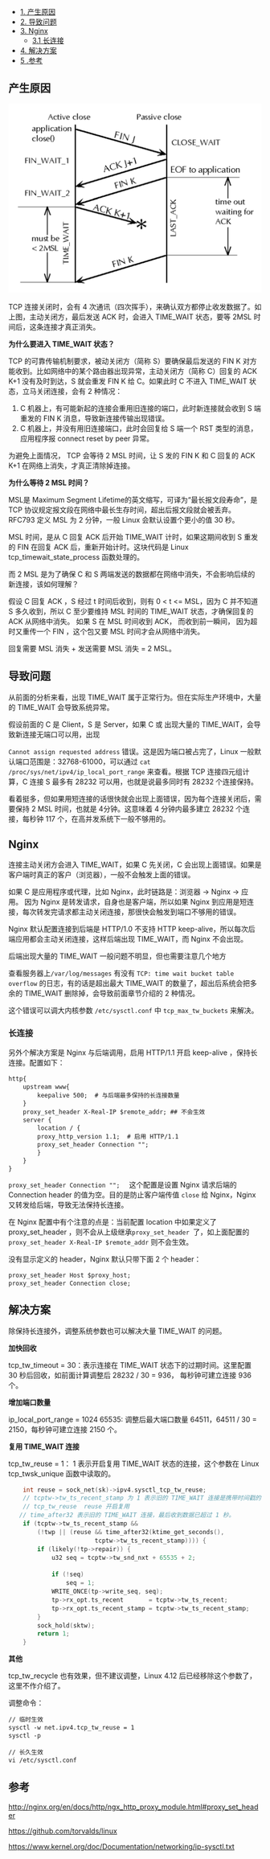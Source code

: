 

* [1. 产生原因](#%E4%BA%A7%E7%94%9F%E5%8E%9F%E5%9B%A0)
* [2. 导致问题](#%E5%AF%BC%E8%87%B4%E9%97%AE%E9%A2%98)
* [3. Nginx](#nginx)
   * [3.1 长连接](#%E9%95%BF%E8%BF%9E%E6%8E%A5)
 * [4. 解决方案](#%E8%A7%A3%E5%86%B3%E6%96%B9%E6%A1%88)
* [5 .参考](#%E5%8F%82%E8%80%83)

## 产生原因

<img src="./img/tcp-close.png" alt="image" style="zoom: 50%;" />

TCP 连接关闭时，会有 4 次通讯（四次挥手），来确认双方都停止收发数据了。如上图，主动关闭方，最后发送 ACK 时，会进入 TIME_WAIT 状态，要等 2MSL 时间后，这条连接才真正消失。

**为什么要进入 TIME_WAIT 状态？**

TCP 的可靠传输机制要求，被动关闭方（简称 S）要确保最后发送的 FIN K 对方能收到。比如网络中的某个路由器出现异常，主动关闭方（简称 C）回复的 ACK K+1 没有及时到达，S 就会重发 FIN K 给 C。如果此时  C 不进入 TIME_WAIT 状态，立马关闭连接，会有 2 种情况：

1. C 机器上，有可能新起的连接会重用旧连接的端口，此时新连接就会收到 S 端重发的 FIN K 消息，导致新连接传输出现错误。
2. C 机器上，并没有用旧连接端口，此时会回复给 S 端一个 RST 类型的消息，应用程序报 connect reset by peer 异常。

为避免上面情况， TCP 会等待 2 MSL 时间，让 S 发的 FIN K 和 C 回复的 ACK K+1 在网络上消失，才真正清除掉连接。

 **为什么等待 2 MSL 时间？**

MSL是 Maximum Segment Lifetime的英文缩写，可译为“最长报文段寿命”，是 TCP 协议规定报文段在网络中最长生存时间，超出后报文段就会被丢弃。RFC793 定义 MSL 为 2 分钟，一般 Linux 会默认设置个更小的值 30 秒。

MSL 时间，是从 C 回复 ACK 后开始 TIME_WAIT 计时，如果这期间收到 S 重发的 FIN 在回复 ACK 后，重新开始计时。这块代码是 Linux tcp_timewait_state_process 函数处理的。

而 2 MSL 是为了确保 C 和 S 两端发送的数据都在网络中消失，不会影响后续的新连接，该如何理解？

假设 C 回复 ACK ，S 经过 t 时间后收到，则有 0 < t <= MSL，因为 C 并不知道 S 多久收到，所以 C 至少要维持 MSL 时间的 TIME_WAIT 状态，才确保回复的 ACK 从网络中消失。 如果 S 在 MSL 时间收到 ACK， 而收到前一瞬间， 因为超时又重传一个 FIN ，这个包又要 MSL 时间才会从网络中消失。

回复需要 MSL 消失 +  发送需要 MSL 消失 = 2 MSL。

## 导致问题

从前面的分析来看，出现 TIME_WAIT 属于正常行为。但在实际生产环境中，大量的 TIME_WAIT 会导致系统异常。

假设前面的 C 是 Client，S 是 Server，如果 C 或 出现大量的 TIME_WAIT，会导致新连接无端口可以用，出现

```Cannot assign requested address``` 错误。这是因为端口被占完了，Linux 一般默认端口范围是：32768-61000，可以通过 ` cat /proc/sys/net/ipv4/ip_local_port_range ` 来查看。根据 TCP 连接四元组计算，C 连接 S 最多有 28232 可以用，也就是说最多同时有 28232 个连接保持。

看着挺多，但如果用短连接的话很快就会出现上面错误，因为每个连接关闭后，需要保持 2 MSL 时间，也就是 4分钟。这意味着 4 分钟内最多建立 28232 个连接，每秒钟 117 个，在高并发系统下一般不够用的。

## Nginx

连接主动关闭方会进入 TIME_WAIT，如果 C 先关闭，C 会出现上面错误。如果是客户端时真正的客户（浏览器），一般不会触发上面的错误。

如果 C 是应用程序或代理，比如 Nginx，此时链路是：浏览器 -> Nginx -> 应用。 因为 Nginx 是转发请求，自身也是客户端，所以如果 Nginx 到应用是短连接，每次转发完请求都主动关闭连接，那很快会触发到端口不够用的错误。

Nginx 默认配置连接到后端是 HTTP/1.0 不支持 HTTP keep-alive，所以每次后端应用都会主动关闭连接，这样后端出现 TIME_WAIT，而 Nginx 不会出现。

后端出现大量的 TIME_WAIT 一般问题不明显，但也需要注意几个地方

查看服务器上`/var/log/messages` 有没有 `TCP: time wait bucket table overflow` 的日志，有的话是超出最大 TIME_WAIT 的数量了，超出后系统会把多余的 TIME_WAIT 删除掉，会导致前面章节介绍的 2 种情况。

这个错误可以调大内核参数 `/etc/sysctl.conf` 中 `tcp_max_tw_buckets` 来解决。

### 长连接

另外个解决方案是 Nginx 与后端调用，启用 HTTP/1.1 开启  keep-alive ，保持长连接。配置如下：

```nginx
http{
    upstream www{
        keepalive 500;  # 与后端最多保持的长连接数量
    }
    proxy_set_header X-Real-IP $remote_addr; ## 不会生效
    server {
        location / {
        proxy_http_version 1.1;  # 启用 HTTP/1.1
        proxy_set_header Connection "";   
        }
    }
}
```

 `proxy_set_header Connection "";  ` 这个配置是设置 Nginx 请求后端的 Connection header 的值为空。目的是防止客户端传值 `close` 给 Nginx，Nginx 又转发给后端，导致无法保持长连接。

在 Nginx 配置中有个注意的点是：当前配置 location 中如果定义了 proxy_set_header ，则不会从上级继承`proxy_set_header `了，如上面配置的 `proxy_set_header X-Real-IP $remote_addr` 则不会生效。

没有显示定义的 header，Nginx 默认只带下面 2 个 header：

```
proxy_set_header Host $proxy_host;
proxy_set_header Connection close; 
```

## 解决方案

除保持长连接外，调整系统参数也可以解决大量 TIME_WAIT 的问题。

**加快回收**

tcp_tw_timeout = 30：表示连接在 TIME_WAIT 状态下的过期时间。这里配置 30 秒后回收，如前面计算调整后 28232 / 30 = 936， 每秒钟可建立连接 936 个。

**增加端口数量**

ip_local_port_range = 1024  65535:  调整后最大端口数量 64511，64511 / 30 = 2150，每秒钟可建立连接 2150 个。

**复用 TIME_WAIT  连接**

tcp_tw_reuse = 1： 1 表示开启复用 TIME_WAIT  状态的连接，这个参数在 Linux tcp_twsk_unique 函数中读取的。

```c
	int reuse = sock_net(sk)->ipv4.sysctl_tcp_tw_reuse;
	// tcptw->tw_ts_recent_stamp 为 1 表示旧的 TIME_WAIT 连接是携带时间戳的，需要开启 tcp_timestamps (已默认开启)。
    // tcp_tw_reuse  reuse 开启复用
   // time_after32 表示旧的 TIME_WAIT 连接，最后收到数据已超过 1 秒。
	if (tcptw->tw_ts_recent_stamp &&
	    (!twp || (reuse && time_after32(ktime_get_seconds(),
					    tcptw->tw_ts_recent_stamp)))) {
		if (likely(!tp->repair)) {
			u32 seq = tcptw->tw_snd_nxt + 65535 + 2;

			if (!seq)
				seq = 1;
			WRITE_ONCE(tp->write_seq, seq);
			tp->rx_opt.ts_recent	   = tcptw->tw_ts_recent;
			tp->rx_opt.ts_recent_stamp = tcptw->tw_ts_recent_stamp;
		}
		sock_hold(sktw);
		return 1;
	}
```

**其他**

tcp_tw_recycle 也有效果，但不建议调整，Linux 4.12 后已经移除这个参数了，这里不作介绍了。

调整命令：

```shell
// 临时生效
sysctl -w net.ipv4.tcp_tw_reuse = 1
sysctl -p

// 长久生效
vi /etc/sysctl.conf
```

## 参考

http://nginx.org/en/docs/http/ngx_http_proxy_module.html#proxy_set_header

https://github.com/torvalds/linux

https://www.kernel.org/doc/Documentation/networking/ip-sysctl.txt